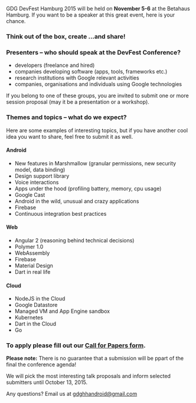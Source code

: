 GDG DevFest Hamburg 2015 will be held on **November 5-6** at the Betahaus Hamburg. If you want to be a speaker at this great event, here is your chance.

### Think out of the box, create ...and share!


### Presenters – who should speak at the DevFest Conference?

* developers (freelance and hired)
* companies developing software (apps, tools, frameworks etc.)
* research institutions with Google relevant activities
* companies, organisations and individuals using Google technologies

If you belong to one of these groups, you are invited to submit one or more session proposal (may it be a presentation or a workshop).<br/>


### Themes and topics – what do we expect?

Here are some examples of interesting topics, but if you have another cool idea you want to share, feel free to submit it as well.

#### Android

* New features in Marshmallow (granular permissions, new security model, data binding)
* Design support library
* Voice interactions
* Apps under the hood (profiling battery, memory, cpu usage)
* Google Cast 
* Android in the wild, unusual and crazy applications
* Firebase
* Continuous integration best practices
  

#### Web

* Angular 2 (reasoning behind technical decisions)
* Polymer 1.0
* WebAssembly
* Firebase
* Material Design
* Dart in real life


#### Cloud

* NodeJS in the Cloud
* Google Datastore
* Managed VM and App Engine sandbox
* Kubernetes
* Dart in the Cloud
* Go


### To apply please fill out our [Call for Papers form](http://goo.gl/forms/MDTttSCkgr).

**Please note:** There is no guarantee that a submission will be ppart of the final the conference agenda!<br/>

We will pick the most interesting talk proposals and inform selected submitters until October 13, 2015.<br/>

Any questions? Email us at [gdghhandroid@gmail.com](mailto:gdghhandroid@gmail.com)
